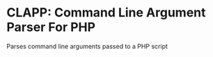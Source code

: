 # CLAPP: Command Line Argument Parser For PHP 

Parses command line arguments passed to a PHP script
